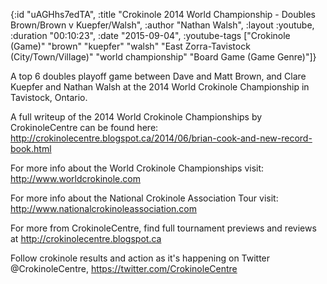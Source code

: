 {:id "uAGHhs7edTA",
 :title
 "Crokinole 2014 World Championship - Doubles Brown/Brown v Kuepfer/Walsh",
 :author "Nathan Walsh",
 :layout :youtube,
 :duration "00:10:23",
 :date "2015-09-04",
 :youtube-tags
 ["Crokinole (Game)"
  "brown"
  "kuepfer"
  "walsh"
  "East Zorra-Tavistock (City/Town/Village)"
  "world championship"
  "Board Game (Game Genre)"]}


A top 6 doubles playoff game between Dave and Matt Brown, and Clare Kuepfer and Nathan Walsh at the 2014 World Crokinole Championship in Tavistock, Ontario.

A full writeup of the 2014 World Crokinole Championships by CrokinoleCentre can be found here: http://crokinolecentre.blogspot.ca/2014/06/brian-cook-and-new-record-book.html

For more info about the World Crokinole Championships visit: http://www.worldcrokinole.com

For more info about the National Crokinole Association Tour visit: http://www.nationalcrokinoleassociation.com

For more from CrokinoleCentre, find full tournament previews and reviews at http://crokinolecentre.blogspot.ca

Follow crokinole results and action as it's happening on Twitter @CrokinoleCentre, https://twitter.com/CrokinoleCentre
